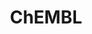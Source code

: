 ---
bigquery: https://console.cloud.google.com/bigquery?p=patents-public-data&d=ebi_chembl&page=dataset
citation: '"The ChEMBL database in 2017." Anna Gaulton, Anne Hersey, Michał Nowotka,
  A Patrícia Bento, Jon Chambers, David Mendez, Prudence Mutowo, Francis Atkinson,
  Louisa J Bellis, Elena Cibrián-Uhalte, Mark Davies, Nathan Dedman, Anneli Karlsson,
  María Paula Magariños, John P Overington, George Papadatos, Ines Smit, Andrew R
  Leach Nucleic acids Research (2017) 45 (Database Issue), D945-D954'
contributors: European Bioinformatics Institute
cost: None
description: ChEMBL Data is a manually curated database of small molecules used in
  drug discovery, including information about existing patented drugs.
documentation: 'schema: https://www.ebi.ac.uk/chembl/db_schema


  '
last_edit: 04/12/2022, 23:26:37
location: https://console.cloud.google.com/marketplace/product/google_patents_public_datasets/chembl
maintained_by: EMBL-EBI, an outstation of European Molecular Biology Laboratory
related_publications: '

  ChEMBL: towards direct deposition of bioassay data.


  Mendez D, Gaulton A, Bento AP, Chambers J, De Veij M, Félix E, Magariños MP, Mosquera
  JF, Mutowo P, Nowotka M, Gordillo-Marañón M, Hunter F, Junco L, Mugumbate G, Rodriguez-Lopez
  M, Atkinson F, Bosc N, Radoux CJ, Segura-Cabrera A, Hersey A, Leach AR.


  — Nucleic Acids Res. 2019; 47(D1):D930-D940. doi: 10.1093/nar/gky1075

  '
schema_fields:
- end_position
- acd_logd
- title
- usan_stem_id
- assay_class_id
- l2
- ddd_admr
- alert_id
- oral
- dosage_form
- target_type
- indref_id
- toid
- data_validity_comment
- drugind_id
- warning_year
- frac_code
- l7
- first_page
- parameter_value
- orig_description
- mol_atc_id
- caloha_id
- domain_type
- aromatic_rings
- src_description
- src_id
- l3
- trade_name
- mc_tax_id
- source
- hba
- parameter_type
- doc_type
- oc_id
- prodrug
- warning_type
- potential_duplicate
- ddd_units
- text_value
- drug_substance_flag
- route
- organism
- bao_id
- idx
- molecule_type
- ref_id
- drug_record_id
- sei
- stem_class
- heavy_atoms
- product_id
- withdrawn_class
- biocomp_id
- psa
- acd_most_bpka
- standard_type
- pathway_key
- curated_by
- level2
- assay_category
- natural_product
- standard_units
- who_name
- chirality
- l1
- journal
- binding_site_comment
- direct_interaction
- usan_year
- indication_class
- pref_name
- mec_id
- inorganic_flag
- assay_id
- submission_date
- priority
- stat
- ass_cls_map_id
- published_value
- cidx
- assay_strain
- selectivity_comment
- warning_description
- standard_upper_value
- pchembl_value
- ref_url
- level2_description
- availability_type
- cpd_str_alert_id
- assay_type
- abstract
- warnref_id
- warning_country
- confidence
- bei
- published_units
- withdrawn_year
- pathway_id
- updated_by
- compound_name
- warning_class
- previous_company
- src_short_name
- usan_stem_definition
- qed_weighted
- met_comment
- units
- ref_type
- irac_class_id
- efo_id
- mol_irac_id
- assay_desc
- curation_comment
- level4_description
- comments
- level1_description
- comp_class_id
- creation_date
- db_version
- cx_most_apka
- target_mapping
- mol_frac_id
- parent_type
- standard_text_value
- assay_source
- cell_source_tax_id
- tbl
- predbind_id
- targrel_id
- aspect
- chebi_par_id
- log_id
- substrate_record_id
- cell_name
- assay_subcellular_fraction
- relationship
- drug_product_flag
- relation
- updated_on
- hbd
- job_id
- synonyms
- std_act_id
- hrac_code
- src_compound_id
- tid
- domain_description
- molecular_species
- withdrawn_country
- canonical_smiles
- normal_range_min
- sequence_md5sum
- value
- component_type
- standard_value
- co_stem_id
- patent_no
- efo_term
- withdrawn_reason
- ad_type
- structure_type
- company
- downgraded
- parent_id
- domain_id
- rgid
- enzyme_tid
- helm_notation
- component_synonym
- short_name
- parenteral
- strength
- variant_id
- num_lipinski_ro5_violations
- component_id
- qudt_units
- cl_lincs_id
- patent_expire_date
- major_class
- source_domain_id
- ddd_id
- metabolite_record_id
- standard_relation
- year
- class_level
- assay_tissue
- bao_endpoint
- dosed_ingredient
- doi
- last_active
- mc_target_accession
- normal_range_max
- active_molregno
- usan_substem
- type
- prod_pat_id
- ddd_value
- protein_class_synonym
- clo_id
- level3
- molregno
- cell_source_organism
- first_approval
- upper_value
- max_phase_for_ind
- irac_code
- activity_count
- assay_cell_type
- mc_target_name
- nda_type
- activity_comment
- smarts
- patent_id
- first_in_class
- molfile
- level1
- alogp
- met_id
- num_ro5_violations
- stem
- protclasssyn_id
- hrac_class_id
- entity_id
- research_stem
- metref_id
- applicant_full_name
- relationship_desc
- l8
- confidence_score
- related_tid
- disease_efficacy
- mol_hrac_id
- cx_logp
- innovator_company
- topical
- assay_test_type
- active_ingredient
- black_box_warning
- assay_organism
- alert_name
- annotation
- publication_number
- syn_type
- description
- as_id
- level3_description
- standard_inchi_key
- compsyn_id
- assay_tax_id
- compd_id
- status
- volume
- published_type
- published_relation
- num_alerts
- lle
- assay_param_id
- usan_stem
- sequence
- last_page
- protein_class_desc
- mw_freebase
- l4
- cell_source_tissue
- prediction_method
- path
- version
- uo_units
- class_type
- relationship_type
- authors
- start_position
- cellosaurus_id
- therapeutic_flag
- frac_class_id
- le
- subgroup
- issue
- comp_go_id
- mecref_id
- target_desc
- db_source
- max_phase
- molsyn_id
- ridx
- cell_ontology_id
- result_flag
- ingredient
- targcomp_id
- site_name
- mc_target_type
- level5
- acd_logp
- full_molformula
- homologue
- isoform
- approval_date
- met_conversion
- smid
- set_name
- bto_id
- mechanism_comment
- parent_molregno
- uberon_id
- activity_id
- formulation_id
- pubmed_id
- rtb
- aidx
- ro3_pass
- hbd_lipinski
- tissue_id
- compound_key
- entity_type
- level4
- polymer_flag
- alert_set_id
- ddd_comment
- mesh_heading
- bao_format
- label
- standard_inchi
- warning_id
- tid_fixed
- definition
- res_stem_id
- tax_id
- acd_most_apka
- mechanism_of_action
- standard_flag
- record_id
- domain_name
- l5
- cell_id
- patent_use_code
- mc_organism
- ap_id
- mutation
- cx_logd
- actsm_id
- full_mwt
- species_group_flag
- chembl_id
- molecular_mechanism
- country
- name
- parent_go_id
- src_assay_id
- enzyme_name
- accession
- cell_description
- mw_monoisotopic
- withdrawn_flag
- l6
- who_extra
- protein_class_id
- go_id
- hba_lipinski
- site_id
- delist_flag
- sitecomp_id
- site_residues
- doc_id
- mesh_id
- action_type
- atc_code
- cx_most_bpka
shortname: chembl
tags:
- biotechnology
- health
- chemical
- bioinformatics
- medical
terms_of_use: CC BY-SA 3.0
title: ChEMBL
uuid: e232a192-965c-4ec9-904c-155b6dfe56c5
---